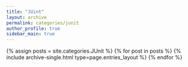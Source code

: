 ```yaml
---
title: "JUint"
layout: archive
permalink: categories/junit
author_profile: true
sidebar_main: true
---
```


{% assign posts = site.categories.JUnit %}
{% for post in posts %} {% include archive-single.html type=page.entries_layout %} {% endfor %}
